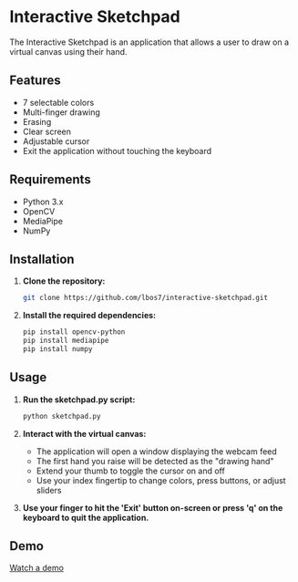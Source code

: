 # Interactive Sketchpad

The Interactive Sketchpad is an application that allows a user to draw on a virtual canvas using their hand.

## Features

- 7 selectable colors
- Multi-finger drawing
- Erasing
- Clear screen
- Adjustable cursor
- Exit the application without touching the keyboard

## Requirements

- Python 3.x
- OpenCV
- MediaPipe
- NumPy

## Installation

1. **Clone the repository:**
    ```sh
    git clone https://github.com/lbos7/interactive-sketchpad.git
    ```

2. **Install the required dependencies:**
    ```sh
    pip install opencv-python
    pip install mediapipe
    pip install numpy
    ```

## Usage

1. **Run the sketchpad.py script:**
    ```sh
    python sketchpad.py
    ```

2. **Interact with the virtual canvas:**
    - The application will open a window displaying the webcam feed
    - The first hand you raise will be detected as the "drawing hand"
    - Extend your thumb to toggle the cursor on and off
    - Use your index fingertip to change colors, press buttons, or adjust sliders

3. **Use your finger to hit the 'Exit' button on-screen or press 'q' on the keyboard to quit the application.**

## Demo
[Watch a demo](https://www.youtube.com/watch?v=eManR3R7KWY)

